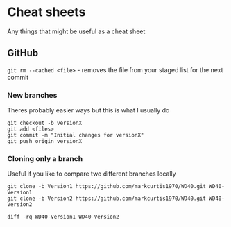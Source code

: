 # Cheat sheets

Any things that might be useful as a cheat sheet

## GitHub

`git rm --cached <file>` - removes the file from your staged list for the next commit

### New branches

Theres probably easier ways but this is what I usually do

```
git checkout -b versionX
git add <files>
git commit -m "Initial changes for versionX"
git push origin versionX
```

### Cloning only a branch

Useful if you like to compare two different branches locally

```
git clone -b Version1 https://github.com/markcurtis1970/WD40.git WD40-Version1
git clone -b Version2 https://github.com/markcurtis1970/WD40.git WD40-Version2

diff -rq WD40-Version1 WD40-Version2
```



